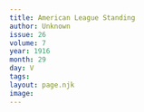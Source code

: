 ```yaml
---
title: American League Standing
author: Unknown
issue: 26
volume: 7
year: 1916
month: 29
day: V
tags:
layout: page.njk
image:
---
```



